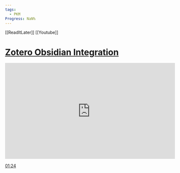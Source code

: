 ```yaml
---
tags:
  - PKM
Progress: NaN%
---
```

[[ReadItLater]] [[Youtube]]

# [Zotero Obsidian Integration](https://www.youtube.com/watch?v=CGGeMrtyjBI)

<iframe width="560" height="315" src="https://www.youtube.com/embed/CGGeMrtyjBI" title="YouTube video player" frameborder="0" allow="accelerometer; autoplay; clipboard-write; encrypted-media; gyroscope; picture-in-picture" allowfullscreen></iframe>


[01:24](https://www.youtube.com/watch?v=CGGeMrtyjBI#t=84.79471801335144)

